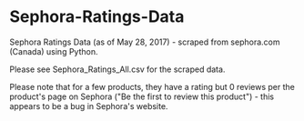 # Sephora-Ratings-Data

Sephora Ratings Data (as of May 28, 2017) - scraped from sephora.com (Canada) using Python.

Please see Sephora_Ratings_All.csv for the scraped data.

Please note that for a few products, they have a rating but 0 reviews per the product's page on Sephora ("Be the first to review this product") - this appears to be a bug in Sephora's website. 
